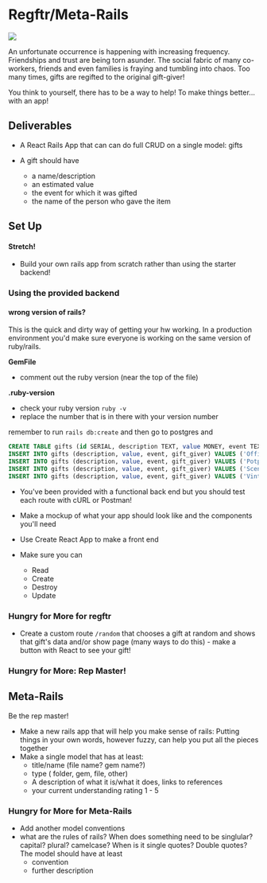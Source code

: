 # Regftr/Meta-Rails

![](https://rlv.zcache.com.au/reduce_reuse_regift_funny_christmas_6_cm_round_badge-r9911a7f1e4874b11853faf94371908ec_k94rf_307.jpg?rlvnet=1)

An unfortunate occurrence is happening with increasing frequency. Friendships and trust are being torn asunder. The social fabric of many co-workers, friends and even families is fraying and tumbling into chaos. Too many times, gifts are regifted to the original gift-giver!

You think to yourself, there has to be a way to help! To make things better... with an app!

## Deliverables
- A React Rails App that can can do full CRUD on a single model: gifts
- A gift should have

  - a name/description
  - an estimated value
  - the event for which it was gifted
  - the name of the person who gave the item

## Set Up

#### Stretch!
- Build your own rails app from scratch rather than using the starter backend!

### Using the provided backend

####  wrong version of rails?
This is the quick and dirty way of getting your hw working. In a production environment you'd make sure everyone is working on the same version of ruby/rails.


**GemFile**

- comment out the ruby version (near the top of the file)

**.ruby-version**

- check your ruby version `ruby -v`
- replace the number that is in there with your version number

remember to run `rails db:create` and then go to postgres and

```SQL
CREATE TABLE gifts (id SERIAL, description TEXT, value MONEY, event TEXT, gift_giver VARCHAR(255));
INSERT INTO gifts (description, value, event, gift_giver) VALUES ('Office Space DVD', 4.19, 'Birthday', 'Random Coworker');
INSERT INTO gifts (description, value, event, gift_giver) VALUES ('Potpourri', 4.99, 'Christmas', 'Aunt Tilda');
INSERT INTO gifts (description, value, event, gift_giver) VALUES ('Scented Peach Candle', 9.99, 'Christmas', 'Mom');
INSERT INTO gifts (description, value, event, gift_giver) VALUES ('Vintage Snuggie', 13.79, 'Name Day', 'Weird Neighbor');
```



- You've been provided with a functional back end but you should test each route with cURL or Postman!

- Make a mockup of what your app should look like and the components you'll need
- Use Create React App to make a front end
- Make sure you can
  - Read
  - Create
  - Destroy
  - Update


### Hungry for More for regftr
- Create a custom route `/random` that chooses a gift at random and shows that gift's data and/or show page (many ways to do this) - make a button with React to see your gift!


### Hungry for More: Rep Master!

## Meta-Rails
Be the rep master!

- Make a new rails app that will help you make sense of rails: Putting things in your own words, however fuzzy, can help you put all the pieces together
- Make a single model that has at least:
  - title/name (file name? gem name?)
  - type ( folder, gem, file, other)
  - A description of what it is/what it does, links to references
  - your current understanding rating 1 - 5

### Hungry for More for Meta-Rails
- Add another model conventions
- what are the rules of rails? When does something need to be singlular? capital? plural? camelcase? When is it single quotes? Double quotes?
The model should have at least
  - convention
  - further description
